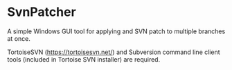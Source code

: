 # SvnPatcher
A simple Windows GUI tool for applying and SVN patch to multiple branches at once.

TortoiseSVN (https://tortoisesvn.net/) and Subversion command line client tools (included in Tortoise SVN installer) are required.

